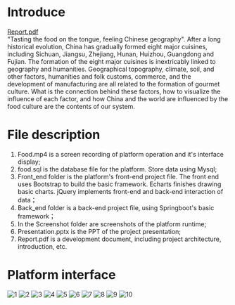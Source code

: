 
# Introduce
[Report.pdf](https://inn905.github.io/Food-project/Report.pdf)  
"Tasting the food on the tongue, feeling Chinese geography". After a long historical evolution, China has gradually formed eight major cuisines, including Sichuan, Jiangsu, Zhejiang, Hunan, Huizhou, Guangdong and Fujian. The formation of the eight major cuisines is inextricably linked to geography and humanities. Geographical topography, climate, soil, and other factors, humanities and folk customs, commerce, and the development of manufacturing are all related to the formation of gourmet culture. What is the connection behind these factors, how to visualize the influence of each factor, and how China and the world are influenced by the food culture are the contents of our system.
 

# File description
1. Food.mp4 is a screen recording of platform operation and it's interface display;  
2. food.sql is the database file for the platform. Store data using Mysql;  
3. Front_end folder is the platform's front-end project file. The front end uses Bootstrap to   build the basic framework. Echarts finishes drawing basic charts. jQuery implements front-end and back-end interaction of data；  
4. Back_end folder  is a back-end project file, using Springboot's basic framework；  
5. In the Screenshot folder are screenshots of the platform runtime;  
6. Presentation.pptx is the PPT of the project presentation;  
7. Report.pdf is a development document, including project architecture, introduction, etc.

# Platform interface
![1](https://github.com/Inn905/Food-project/blob/master/screenshot/1.png)
![2](https://github.com/Inn905/Food-project/blob/master/screenshot/2.png)
![3](https://github.com/Inn905/Food-project/blob/master/screenshot/3.png)
![4](https://github.com/Inn905/Food-project/blob/master/screenshot/4.png)
![5](https://github.com/Inn905/Food-project/blob/master/screenshot/5.png)
![6](https://github.com/Inn905/Food-project/blob/master/screenshot/6.png)
![7](https://github.com/Inn905/Food-project/blob/master/screenshot/7.png)
![8](https://github.com/Inn905/Food-project/blob/master/screenshot/8.png)
![9](https://github.com/Inn905/Food-project/blob/master/screenshot/9.png)
![10](https://github.com/Inn905/Food-project/blob/master/screenshot/10.png)
